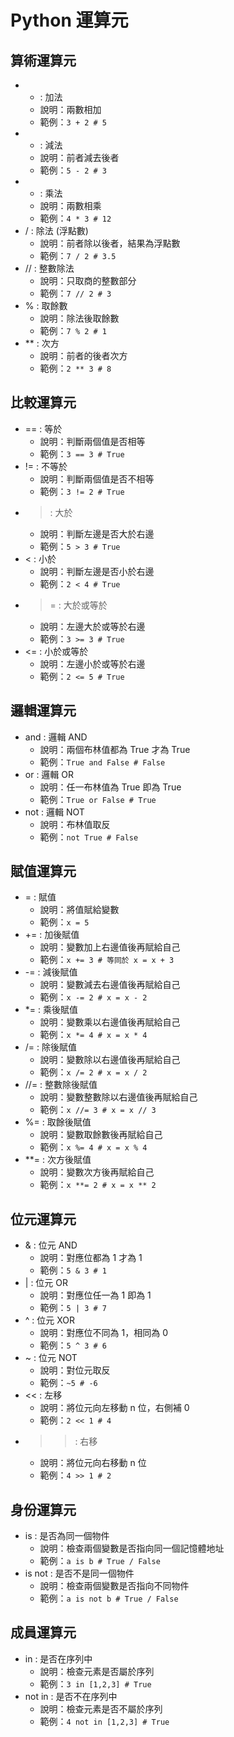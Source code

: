 # Python 運算元

## 算術運算元
- + : 加法  
  - 說明：兩數相加  
  - 範例：`3 + 2 # 5`
- - : 減法  
  - 說明：前者減去後者  
  - 範例：`5 - 2 # 3`
- * : 乘法  
  - 說明：兩數相乘  
  - 範例：`4 * 3 # 12`
- / : 除法 (浮點數)  
  - 說明：前者除以後者，結果為浮點數  
  - 範例：`7 / 2 # 3.5`
- // : 整數除法  
  - 說明：只取商的整數部分  
  - 範例：`7 // 2 # 3`
- % : 取餘數  
  - 說明：除法後取餘數  
  - 範例：`7 % 2 # 1`
- ** : 次方  
  - 說明：前者的後者次方  
  - 範例：`2 ** 3 # 8`

## 比較運算元
- == : 等於  
  - 說明：判斷兩個值是否相等  
  - 範例：`3 == 3 # True`
- != : 不等於  
  - 說明：判斷兩個值是否不相等  
  - 範例：`3 != 2 # True`
- > : 大於  
  - 說明：判斷左邊是否大於右邊  
  - 範例：`5 > 3 # True`
- < : 小於  
  - 說明：判斷左邊是否小於右邊  
  - 範例：`2 < 4 # True`
- >= : 大於或等於  
  - 說明：左邊大於或等於右邊  
  - 範例：`3 >= 3 # True`
- <= : 小於或等於  
  - 說明：左邊小於或等於右邊  
  - 範例：`2 <= 5 # True`

## 邏輯運算元
- and : 邏輯 AND  
  - 說明：兩個布林值都為 True 才為 True  
  - 範例：`True and False # False`
- or : 邏輯 OR  
  - 說明：任一布林值為 True 即為 True  
  - 範例：`True or False # True`
- not : 邏輯 NOT  
  - 說明：布林值取反  
  - 範例：`not True # False`

## 賦值運算元
- = : 賦值  
  - 說明：將值賦給變數  
  - 範例：`x = 5`
- += : 加後賦值  
  - 說明：變數加上右邊值後再賦給自己  
  - 範例：`x += 3 # 等同於 x = x + 3`
- -= : 減後賦值  
  - 說明：變數減去右邊值後再賦給自己  
  - 範例：`x -= 2 # x = x - 2`
- *= : 乘後賦值  
  - 說明：變數乘以右邊值後再賦給自己  
  - 範例：`x *= 4 # x = x * 4`
- /= : 除後賦值  
  - 說明：變數除以右邊值後再賦給自己  
  - 範例：`x /= 2 # x = x / 2`
- //= : 整數除後賦值  
  - 說明：變數整數除以右邊值後再賦給自己  
  - 範例：`x //= 3 # x = x // 3`
- %= : 取餘後賦值  
  - 說明：變數取餘數後再賦給自己  
  - 範例：`x %= 4 # x = x % 4`
- **= : 次方後賦值  
  - 說明：變數次方後再賦給自己  
  - 範例：`x **= 2 # x = x ** 2`

## 位元運算元
- & : 位元 AND  
  - 說明：對應位都為 1 才為 1  
  - 範例：`5 & 3 # 1`
- | : 位元 OR  
  - 說明：對應位任一為 1 即為 1  
  - 範例：`5 | 3 # 7`
- ^ : 位元 XOR  
  - 說明：對應位不同為 1，相同為 0  
  - 範例：`5 ^ 3 # 6`
- ~ : 位元 NOT  
  - 說明：對位元取反  
  - 範例：`~5 # -6`
- << : 左移  
  - 說明：將位元向左移動 n 位，右側補 0  
  - 範例：`2 << 1 # 4`
- >> : 右移  
  - 說明：將位元向右移動 n 位  
  - 範例：`4 >> 1 # 2`

## 身份運算元
- is : 是否為同一個物件  
  - 說明：檢查兩個變數是否指向同一個記憶體地址  
  - 範例：`a is b # True / False`
- is not : 是否不是同一個物件  
  - 說明：檢查兩個變數是否指向不同物件  
  - 範例：`a is not b # True / False`

## 成員運算元
- in : 是否在序列中  
  - 說明：檢查元素是否屬於序列  
  - 範例：`3 in [1,2,3] # True`
- not in : 是否不在序列中  
  - 說明：檢查元素是否不屬於序列  
  - 範例：`4 not in [1,2,3] # True`
